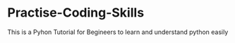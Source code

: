 # Practise-Coding-Skills
This is a Pyhon Tutorial for Begineers to learn and understand python easily
